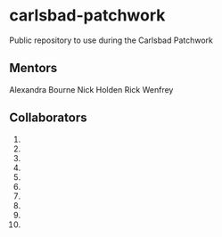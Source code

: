 # carlsbad-patchwork
Public repository to use during the Carlsbad Patchwork
## Mentors
Alexandra Bourne
Nick Holden
Rick Wenfrey

## Collaborators
1. 
2.
3.
4.
5.
6.
7.
8.
9.
10.

